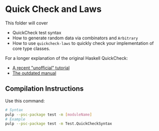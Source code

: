 # Quick Check and Laws

This folder will cover
- QuickCheck test syntax
- How to generate random data via combinators and `Arbitrary`
- How to use `quickcheck-laws` to quickly check your implementation of core type classes.

For a longer explanation of the original Haskell QuickCheck:
- [A recent "unofficial" tutorial](https://begriffs.com/posts/2017-01-14-design-use-quickcheck.html)
- [The outdated manual](http://www.cse.chalmers.se/~rjmh/QuickCheck/manual.html)

## Compilation Instructions

Use this command:
```bash
# Syntax
pulp --psc-package test -m [moduleName]
# Example
pulp --psc-package test -m Test.QuickCheckSyntax
```
